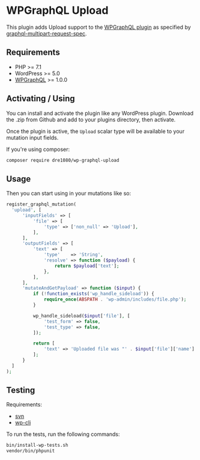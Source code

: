 # WPGraphQL Upload

This plugin adds Upload support to the [WPGraphQL plugin](https://github.com/wp-graphql/wp-graphql) as specified by [graphql-multipart-request-spec](https://github.com/jaydenseric/graphql-multipart-request-spec).

## Requirements
- PHP >= 7.1
- WordPress >= 5.0
- [WPGraphQL]((https://github.com/wp-graphql/wp-graphql)) >= 1.0.0

## Activating / Using

You can install and activate the plugin like any WordPress plugin. Download the .zip from Github and add to your plugins directory, then activate.

Once the plugin is active, the `Upload` scalar type will be available to your mutation input fields.

If you're using composer:

```sh
composer require dre1080/wp-graphql-upload
```

## Usage

Then you can start using in your mutations like so:

```php
register_graphql_mutation(
  'upload', [
      'inputFields' => [
          'file' => [
              'type' => ['non_null' => 'Upload'],
          ],
      ],
      'outputFields' => [
          'text' => [
              'type'    => 'String',
              'resolve' => function ($payload) {
                  return $payload['text'];
              },
          ],
      ],
      'mutateAndGetPayload' => function ($input) {
          if (!function_exists('wp_handle_sideload')) {
              require_once(ABSPATH . 'wp-admin/includes/file.php');
          }

          wp_handle_sideload($input['file'], [
              'test_form' => false,
              'test_type' => false,
          ]);

          return [
              'text' => 'Uploaded file was "' . $input['file']['name'] . '" (' . $input['file']['type'] . ').',
          ];
      }
  ]
);
```

## Testing

Requirements:

- [svn](https://subversion.apache.org/)
- [wp-cli](https://wp-cli.org/)

To run the tests, run the following commands:

```sh
bin/install-wp-tests.sh
vendor/bin/phpunit
```
